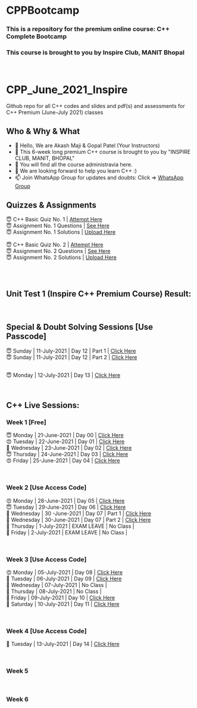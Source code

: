 # CPPBootcamp
### This is a repository for the premium online course: C++ Complete Bootcamp
### This course is brought to you by Inspire Club, MANIT Bhopal
<br>

# CPP_June_2021_Inspire
Github repo for all C++ codes and slides and pdf(s) and assessments for C++ Premium (June-July 2021) classes

## Who & Why & What
- 👋 Hello, We are Akash Maji & Gopal Patel (Your Instructors)
- 👀 This 6-week long premium C++ course is brought to you by "INSPIRE CLUB, MANIT, BHOPAL"
- 🌱 You will find all the course administravia here.
- 💞️ We are looking forward to help you learn C++ :)
- 📫 Join WhatsApp Group for updates and doubts: Click => [WhatsApp Group](https://chat.whatsapp.com/CmHRJEeGbxn9ur3TU959r1 "INSPIRE C++ WHATASAPP GROUP")

## Quizzes & Assignments
😇 C++ Basic Quiz No. 1 | [Attempt Here](https://bit.ly/2TY6WUa "Take Now")
<br>
😇 Assignment No. 1 Questions | [See Here](https://bit.ly/3qPcgFO "See Now")
<br>
😇 Assignment No. 1 Solutions | [Upload Here](https://bit.ly/3hfVkVt "Upload Now")
<br>
<br>
😇 C++ Basic Quiz No. 2 | [Attempt Here](https://bit.ly/2UpxXjo "Take Now")
<br>
😇 Assignment No. 2 Questions | [See Here](https://bit.ly/3r0RdzQ "See Now")
<br>
😇 Assignment No. 2 Solutions | [Upload Here](https://bit.ly/3e3fLmP "Upload Now")
<br>
<br>



<br>


## Unit Test 1 (Inspire C++ Premium Course) Result:
 
<br>

## Special & Doubt Solving Sessions [Use Passcode]
😇 Sunday | 11-July-2021 | Day 12 | Part 1 | [Click Here](https://wenzs-my.sharepoint.com/:v:/g/personal/akashmaji100_free_stulive_com/EURUzmm1DF1Li6LcmKX4jNQBQt5lDy4ef8nu0CGg0I6DXg "Watch Now")
<br>
😇 Sunday | 11-July-2021 | Day 12 | Part 2 | [Click Here](https://wenzs-my.sharepoint.com/:v:/g/personal/akashmaji100_free_stulive_com/EWrnEtvtnXZNnBwJAeuZDKcBt2tEK2hgntrLh5bavEBkcg "Watch Now")
<br>
<br>

😇 Monday | 12-July-2021 | Day 13 | [Click Here](https://wenzs-my.sharepoint.com/:v:/g/personal/akashmaji100_free_stulive_com/ERuTiRu-WGxMoYAWYeCz_kgBfhuWjCBLln7oBbcQfmQ2Ag "Watch Now")
<br>



<br>
 
## C++ Live Sessions:

### Week 1 [Free]
😇 Monday | 21-June-2021 | Day 00 | [Click Here](https://us02web.zoom.us/rec/share/YlVaCvRYwBlYbTJFRsCS--n_xyoIklP8vdWqTf1s8bToI2dLJokO9Zt2F_ynb4Qb.jc2WwH8HdL2quAcI "Watch Now")
<br>
😍 Tuesday | 22-June-2021 | Day 01  | [Click Here](https://us02web.zoom.us/rec/share/dqPhYofExXdJRtO6x7yTh5nkbwvLN1PfCSYr_ZH86EN3so5y9CbjQXE4szmq7Mnc.8kU0-J3BKaSIhksH "Watch Now")
<br>
🥰 Wednesday | 23-June-2021 | Day 02 | [Click Here](https://us02web.zoom.us/rec/share/vNm0JctPEJyC9t7jn-iNgoE8icymnG31sHdG1-_HBeYZ0ICZW3wra2fQa_NU7Zjc.-4gn-6nad3jqZSRk "Watch Now")
<br>
😇 Thursday | 24-June-2021 | Day 03 | [Click Here](https://us02web.zoom.us/rec/share/DPBC919n_U1Ym6ePQ04iHQmL5S5T6D7wbPS7tC9R0PWUpzdj4_eBUyU7YFyde9VB.gbXpUDx84QIBaJql "Watch Now")
<br>
😍 Friday | 25-June-2021 | Day 04 | [Click Here](https://us02web.zoom.us/rec/share/8TpwDF29E6rgLFrd83QRt3tRattUqXH_pdcrdahmctyVGxkCFML5C80v5IU8cYMz.OmGP99ekvZga0qqD "Watch Now")
<br>

<br>

### Week 2 [Use Access Code]
😍 Monday | 28-June-2021 | Day 05 | [Click Here](https://us02web.zoom.us/rec/share/VPLMhkmIiIQ8I_64fUdfusC5F1NITjCoqgf0Ua5FYhfz7psq4XruHZj-ywpHNDBs.sMp5wFZOalytyQfO "Watch Now")
<br>
😇 Tuesday | 29-June-2021 | Day 06 | [Click Here](https://us02web.zoom.us/rec/share/3LurL2XLV4zkROsQ9PGMBfLbd6f7nZB9iohVPTnpthBfAdNYjM5njNGXal15Q8yr.zP5k5NVrZoyQiMpF "Watch Now")
<br>
🥰 Wednesday | 30 -June-2021 | Day 07 | Part 1 | [Click Here](https://us02web.zoom.us/rec/share/QItkMaHQqxRt29OxeojIPrBN7r22yGNAX2t-VowlqeXduL65ASySeRLjVv77pr6q.TkSjycG-z55kUWGE "Watch Now")
<br>
🥰 Wednesday | 30-June-2021 | Day 07 | Part 2 | [Click Here](https://us02web.zoom.us/rec/share/Fe3xvNznWpulZPOwtWR75UnlvJZmSLmNKMbmCCTJWTOHp0uaMIJr7ms90d3RLTiH.RsexzJ4QeJSW18qM "Watch Now")
<br>
🥰 Thursday | 1-July-2021 | EXAM LEAVE | No Class |
<br>
🥰 Friday | 2-July-2021 | EXAM LEAVE | No Class |
<br>

<br>

### Week 3 [Use Access Code]
😍 Monday | 05-July-2021 | Day 08 | [Click Here](https://us02web.zoom.us/rec/share/Cg6NN6ObyHmuiNhFaLgIM5iFnVRALTX1Xnd4mnTIJK6mr4T3qYUmqT5B9hOACJ4m.Zh9_M9Qn5N8XrTHu "Watch Now")
<br>
🥰 Tuesday | 06-July-2021 | Day 09 | [Click Here](https://us02web.zoom.us/rec/share/bIUOnyD2VkHJy7a0JpTfuyxfkJoLXr4ec2lIRkTxNi8OqvC0cDNS6_jJ_KE0JX8L.1T0HBEUYl0e_YUjW "Watch Now")
<br>
🥰 Wednesday | 07-July-2021 | No Class | 
<br>
🥰 Thursday | 08-July-2021 | No Class | 
<br>
🥰 Friday | 09-July-2021 | Day 10 | [Click Here](https://wenzs-my.sharepoint.com/:v:/g/personal/akashmaji100_free_stulive_com/EUEUCY_n1jBLqGbLjXsS3DQBTw3vXEnHXIfeLzvep6KIHQ "Watch Now")
<br>
🥰 Saturday | 10-July-2021 | Day 11 | [Click Here](https://wenzs-my.sharepoint.com/:v:/g/personal/akashmaji100_free_stulive_com/EehTx0R8k69PvKmyRVthhd4BRaWPa_Y1rU6HAnUB0K_o2w "Watch Now")
<br>

<br>

### Week 4 [Use Access Code]
🥰 Tuesday | 13-July-2021 | Day 14 | [Click Here](https://wenzs-my.sharepoint.com/:v:/g/personal/akashmaji100_free_stulive_com/EV8qGOT1JvxHhhzuus2HpyIBBDS5dXzrU_yYdDlWTwju9g "Watch Now")
<br>


<br>

### Week 5

<br>

### Week 6

<br>



